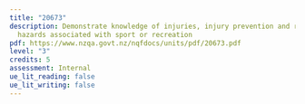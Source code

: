 ```yaml
---
title: "20673"
description: Demonstrate knowledge of injuries, injury prevention and risks and
  hazards associated with sport or recreation
pdf: https://www.nzqa.govt.nz/nqfdocs/units/pdf/20673.pdf
level: "3"
credits: 5
assessment: Internal
ue_lit_reading: false
ue_lit_writing: false
---
```

